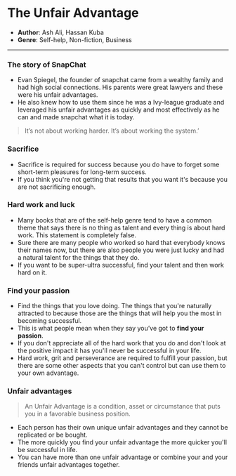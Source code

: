 # The Unfair Advantage
- **Author**: Ash Ali, Hassan Kuba
- **Genre**: Self-help, Non-fiction, Business

---

### The story of SnapChat

- Evan Spiegel, the founder of snapchat came from a wealthy family and had high social connections. His parents were great lawyers and these were his unfair advantages.
- He also knew how to use them since he was a Ivy-league graduate and leveraged his unfair advantages as quickly and most effectively as he can and made snapchat what it is today.

>It’s not about working harder. It’s about working the system.’

### Sacrifice

- Sacrifice is required for success because you do have to forget some short-term pleasures for long-term success.
- If you think you're not getting that results that you want it's because you are not sacrificing enough.

### Hard work and luck

- Many books that are of the self-help genre tend to have a common theme that says there is no thing as talent and every thing is about hard work. This statement is completely false.
- Sure there are many people who worked so hard that everybody knows their names now, but there are also people you were just lucky and had a natural talent for the things that they do.
- If you want to be super-ultra successful, find your talent and then work hard on it.

### Find your passion

- Find the things that you love doing. The things that you're naturally attracted to because those are the things that will help you the most in becoming successful.
- This is what people mean when they say you’ve got to **find your passion**.
- If you don't appreciate all of the hard work that you do and don't look at the positive impact it has you'll never be successful in your life.
- Hard work, grit and perseverance are required to fulfill your passion, but there are some other aspects that you can't control but can use them to your own advantage. 

### Unfair advantages

> An Unfair Advantage is a condition, asset or circumstance that puts you in a favorable business position.

- Each person has their own unique unfair advantages and they cannot be replicated or be bought.
- The more quickly you find your unfair advantage the more quicker you'll be successful in life.
- You can have more than one unfair advantage or combine your and your friends unfair advantages together.
